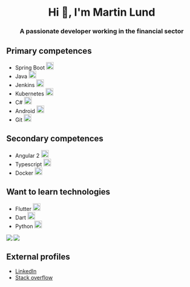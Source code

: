 <h1 align="center">Hi 👋, I'm Martin Lund</h1>
<h3 align="center">A passionate developer working in the financial sector</h3>

<h2> Primary competences</h2>
  <ul>
    <li>Spring Boot <img src="https://www.vectorlogo.zone/logos/springio/springio-icon.svg" alt="spring" width="20" height="20"/> </li>
    <li>Java <img src="https://devicons.github.io/devicon/devicon.git/icons/java/java-original-wordmark.svg" alt="java" width="20" height="20"/> </li>
    <li>Jenkins <img src="https://www.vectorlogo.zone/logos/jenkins/jenkins-icon.svg" alt="jenkins" width="20" height="20"/> </li>
    <li>Kubernetes <img src="https://www.vectorlogo.zone/logos/kubernetes/kubernetes-icon.svg" alt="kubernetes" width="20" height="20"/> </li>
    <li>C# <img src="https://devicons.github.io/devicon/devicon.git/icons/csharp/csharp-original.svg" alt="csharp" width="20" height="20"/> </li>
    <li>Android <img src="https://devicons.github.io/devicon/devicon.git/icons/android/android-original-wordmark.svg" alt="android" width="20" height="20"/> </li>
    <li>Git <img src="https://www.vectorlogo.zone/logos/git-scm/git-scm-icon.svg" alt="git width="20" height="20"/> </li>
  </ul>
      
<h2> Secondary competences</h2>
  <ul>
    <li>Angular 2 <img src="https://devicons.github.io/devicon/devicon.git/icons/angularjs/angularjs-original.svg" alt="angularjs" width="20" height="20"/> </li>
    <li>Typescript <img src="https://devicons.github.io/devicon/devicon.git/icons/typescript/typescript-original.svg" alt="typescript" width="20" height="20"/> </li>
      <li>Docker <img src="https://devicons.github.io/devicon/devicon.git/icons/docker/docker-original-wordmark.svg" alt="docker" width="20" height="20"/> </li>
  </ul>

<h2> Want to learn technologies</h2>
  <ul>
    <li>Flutter <img src="https://www.vectorlogo.zone/logos/flutterio/flutterio-icon.svg" alt="flutter" width="20" height="20"/> </li>
    <li>Dart <img src="https://www.vectorlogo.zone/logos/dartlang/dartlang-icon.svg" alt="dart" width="20" height="20"/> </li>
    <li>Python <img src="https://www.vectorlogo.zone/logos/python/python-icon.svg" alt="jenkins" width="20" height="20"/> </li>
  </ul>

<a href="https://github.com/anuraghazra/github-readme-stats">
  <img align="left" src="https://github-readme-stats.vercel.app/api?username=martinalund&show_icons=true" />
</a>
<a href="https://github.com/anuraghazra/convoychat">
  <img align="left" src="https://github-readme-stats.vercel.app/api/top-langs/?username=martinalund&hide=html" />
</a>

<br>

<h2>External profiles</h2>
<ul>
  <li><a href="https://linkedin.com/in/martin-alexander-lund-8063b35a">LinkedIn</li>
  <li><a href="https://stackoverflow.com/users/8541764/martin-lund">Stack overflow</li>
</ul>


